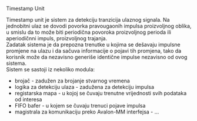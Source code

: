Timestamp Unit

Timestamp unit je sistem za detekciju tranzicija ulaznog signala. 
Na jednobitni ulaz se dovodi povorka pravougaonih impulsa proizvoljnog oblika, u smislu da to može biti periodična povoroka proizvoljnog perioda ili aperiodičnni impuls, proizvoljnog trajanja.  
Zadatak sistema je da prepozna trenutke u kojima se dešavaju impulsne promjene na ulazu i da sačuva informacije o pojavi tih promjena, tako da korisnik može da nezavisno generiše identične impulse nezavisno od ovog sistema.  
Sistem se sastoji iz nekoliko modula: 
  - brojač - zadužen za brojanje stvarnog vremena 
  - logika za detekciju ulaza - zadužena za detekciju impulsa
  - registarska mapa - u kojoj se čuvaju trenutne vrijednosti svih podataka od interesa
  - FIFO bafer - u kojem se čuvaju trenuci pojave impulsa
  - magistrala za komunikaciju preko Avalon-MM interfejsa - ...

